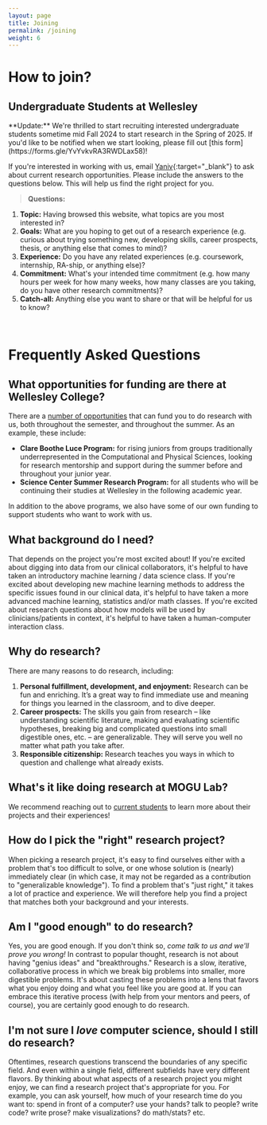 ```yaml
---
layout: page
title: Joining
permalink: /joining
weight: 6
---
```


# **How to join?**

## Undergraduate Students at Wellesley

<div class="alert alert-warning" role="alert" markdown="1">
**Update:** We're thrilled to start recruiting interested undergraduate students sometime mid Fall 2024 to start research in the Spring of 2025. If you'd like to be notified when we start looking, please fill out [this form](https://forms.gle/YvYvkvRA3RWDLax58)!
</div>

If you're interested in working with us, email [Yaniv](https://yanivyacoby.github.io/){:target="_blank"} to ask about current research opportunities. Please include the answers to the questions below. This will help us find the right project for you.

> **Questions:**
1. **Topic:** Having browsed this website, what topics are you most interested in?
2. **Goals:** What are you hoping to get out of a research experience (e.g. curious about trying something new, developing skills, career prospects, thesis, or anything else that comes to mind)?
3. **Experience:** Do you have any related experiences (e.g. coursework, internship, RA-ship, or anything else)?
4. **Commitment:** What's your intended time commitment (e.g. how many hours per week for how many weeks, how many classes are you taking, do you have other research commitments)?
5. **Catch-all:** Anything else you want to share or that will be helpful for us to know?

<!--
## Prospective Ph.D. Students and Postdocs

We are looking to recruit Ph.D. students and postdocs for positions that will be **co-advised** by the PIs of three labs: [MOGU Lab](https://mogu-lab.github.io/), the [Data to Actionable Knowledge (DTAK) Lab](https://dtak.github.io/) at Harvard's School of Engineering and Applied Sciences (SEAS), and the [Nock Lab](https://nocklab.fas.harvard.edu/) at Harvard's Department of Psychology. Both the Ph.D. students and the postdocs will be housed at DTAK. 

**Prospective Ph.D. Students:** We are looking to admit 1-2 Ph.D. students to start in the Fall of 2025. For consideration, please apply to the Computer Science or Applied Math Ph.D. program at Harvard's SEAS. 

**Prospective Postdocs:** Pending funding, we hope for the postdoc position to start in/after the Fall of 2025. Interested postdocs who have already secured or are in the process of securing funding (e.g. from [Harvard's Center for Research on Computation and Society](https://crcs.seas.harvard.edu/apply)) are encouraged to reach out. 
-->


<br/>

# **Frequently Asked Questions**

## What opportunities for funding are there at Wellesley College?

There are a [number of opportunities](https://www1.wellesley.edu/sciencecenter/students/opportunities) that can fund you to do research with us, both throughout the semester, and throughout the summer. As an example, these include:
* **Clare Boothe Luce Program:** for rising juniors from groups traditionally underrepresented in the Computational and Physical Sciences, looking for research mentorship and support during the summer before and throughout your junior year.
* **Science Center Summer Research Program:** for all students who will be continuing their studies at Wellesley in the following academic year.

In addition to the above programs, we also have some of our own funding to support students who want to work with us.



## What background do I need?

That depends on the project you're most excited about! If you're excited about digging into data from our clinical collaborators, it's helpful to have taken an introductory machine learning / data science class. If you're excited about developing new machine learning methods to address the specific issues found in our clinical data, it's helpful to have taken a more advanced machine learning, statistics and/or math classes. If you're excited about research questions about how models will be used by clinicians/patients in context, it's helpful to have taken a human-computer interaction class. 


## Why do research?

There are many reasons to do research, including:
1. **Personal fulfillment, development, and enjoyment:** Research can be fun and enriching. It’s a great way to find immediate use and meaning for things you learned in the classroom, and to dive deeper.
2. **Career prospects:** The skills you gain from research – like understanding scientific literature, making and evaluating scientific hypotheses, breaking big and complicated questions into small digestible ones, etc. – are generalizable. They will serve you well no matter what path you take after. 
3. **Responsible citizenship:** Research teaches you ways in which to question and challenge what already exists. 


## What's it like doing research at MOGU Lab?

We recommend reaching out to [current students](/people/) to learn more about their projects and their experiences!


## How do I pick the "right" research project?

When picking a research project, it's easy to find ourselves either with a problem that's too difficult to solve, or one whose solution is (nearly) immediately clear (in which case, it may not be regarded as a contribution to "generalizable knowledge"). To find a problem that's "just right," it takes a lot of practice and experience. We will therefore help you find a project that matches both your background and your interests.


## Am I "good enough" to do research?

Yes, you are good enough. If you don't think so, _come talk to us and we'll prove you wrong!_ In contrast to popular thought, research is not about having "genius ideas" and "breakthroughs." Research is a slow, iterative, collaborative process in which we break big problems into smaller, more digestible problems. It's about casting these problems into a lens that favors what you enjoy doing and what you feel like you are good at. If you can embrace this iterative process (with help from your mentors and peers, of course), you are certainly good enough to do research. 


## I'm not sure I _love_ computer science, should I still do research?

Oftentimes, research questions transcend the boundaries of any specific field. And even within a single field, different subfields have very different flavors. By thinking about what aspects of a research project you might enjoy, we can find a research project that's appropriate for you. For example, you can ask yourself, how much of your research time do you want to: spend in front of a computer? use your hands? talk to people? write code? write prose? make visualizations? do math/stats? etc. 


<br/>
